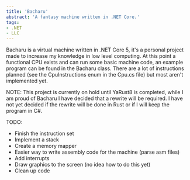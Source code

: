 ```yaml
---
title: 'Bacharu'
abstract: 'A fantasy machine written in .NET Core.'
tags:
- .NET
- LLC
---
```


Bacharu is a virtual machine written in .NET Core 5, it's a personal project made to increase my knowledge in low level computing.
At this point a functional CPU exists and can run some basic machine code, an example program can be found in the Bacharu class.
There are a lot of instructions planned (see the CpuInstructions enum in the Cpu.cs file) but most aren't implemented yet.

NOTE:
This project is currently on hold until YaRust8 is completed, while I am proud of Bacharu I have decided that a rewrite will be required.
I have not yet decided if the rewrite will be done in Rust or if I will keep the program in C#.

TODO:
- Finish the instruction set
- Implement a stack
- Create a memory mapper
- Easier way to write assembly code for the machine (parse asm files)
- Add interrupts
- Draw graphics to the screen (no idea how to do this yet)
- Clean up code
